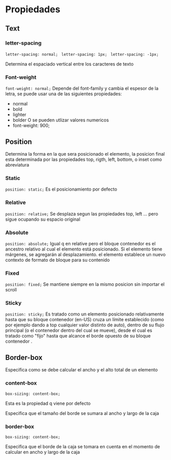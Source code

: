 # Propiedades

## Text

### letter-spacing
```letter-spacing: normal; ```
```letter-spacing: 1px; ```
```letter-spacing: -1px; ```

Determina el espaciado vertical entre los caracteres de texto

### Font-weight
``` font-weight: normal; ```
Depende del font-family y cambia el espesor de la letra, se puede usar una de las siguientes propiedades:
- normal
- bold 
- lighter
- bolder
O se pueden utlizar valores numericos 
- font-weight: 900;
## Position
Determina la forma en la que sera posicionado el elemento, la posicion final esta determinada por las propiedades top, rigth, left, bottom,
o inset como abreviatura

### Static
``` position: static; ```
Es el posicionamiento por defecto 

### Relative
``` position: relative; ```
Se desplaza segun las propiedades top, left ... pero sigue ocupando su espacio original

### Absolute
``` position: absolute; ```
Igual q en relative pero el bloque contenedor es el ancestro relativo al cual el elemento está posicionado. Si el elemento tiene márgenes, se agregarán al desplazamiento. el elemento establece un nuevo contexto de formato de bloque para su contenido

### Fixed
``` position: fixed; ```
 Se mantiene siempre en la mismo posicion sin importar el scroll

### Sticky
``` position: sticky; ```
 Es tratado como un elemento posicionado relativamente hasta que su bloque contenedor (en-US) cruza un límite establecido (como por ejemplo dando a top cualquier valor distinto de auto), dentro de su flujo principal (o el contenedor dentro del cual se mueve), desde el cual es tratado como "fijo" hasta que alcance el borde opuesto de su bloque contenedor .


## Border-box
Especifica como se debe calcular el ancho y el alto total de un elemento

### content-box

``` box-sizing: content-box; ```

Esta es la propiedad q viene por defecto 

Especifica que el tamaño del borde se sumara al ancho y largo de la caja


### border-box

``` box-sizing: content-box; ```

Especifica que el borde de la caja se tomara en cuenta en el momento de calcular en ancho y largo de la caja
